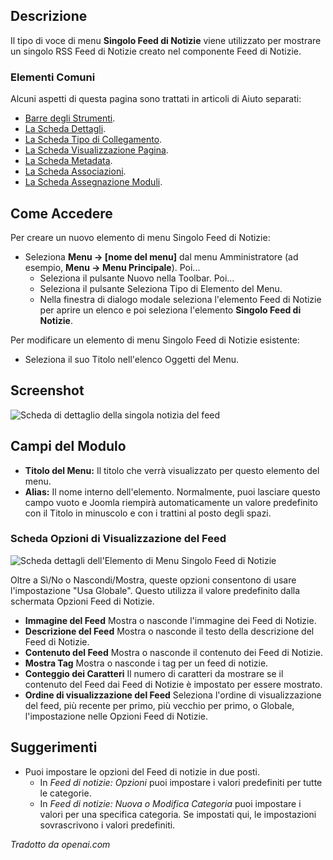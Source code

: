 <!-- Filename: Help4.x:Menu_Item:_Single_News_Feed / Display title: Notizie Singole -->

## Descrizione

Il tipo di voce di menu **Singolo Feed di Notizie** viene utilizzato per mostrare un singolo RSS
Feed di Notizie creato nel componente Feed di Notizie.

### Elementi Comuni

Alcuni aspetti di questa pagina sono trattati in articoli di Aiuto separati:

* [Barre degli Strumenti](jdocmanual?article=help/common-elements/toolbars).
* [La Scheda Dettagli](jdocmanual?article=help/menu-items-common/menu-item-details).
* [La Scheda Tipo di Collegamento](jdocmanual?article=help/menu-items-common/menu-item-link-type).
* [La Scheda Visualizzazione Pagina](jdocmanual?article=help/menu-items-common/menu-item-page-display).
* [La Scheda Metadata](jdocmanual?article=help/menu-items-common/menu-item-metadata).
* [La Scheda Associazioni](jdocmanual?article=help/common-elements/edit-associations).
* [La Scheda Assegnazione Moduli](jdocmanual?article=help/menu-items-common/menu-item-module-assignment).

## Come Accedere

Per creare un nuovo elemento di menu Singolo Feed di Notizie:

- Seleziona **Menu → \[nome del menu\]** dal menu Amministratore
  (ad esempio, **Menu → Menu Principale**). Poi...
  - Seleziona il pulsante Nuovo nella Toolbar. Poi...
  - Seleziona il pulsante Seleziona Tipo di Elemento del Menu.
  - Nella finestra di dialogo modale seleziona l'elemento Feed di Notizie per aprire un elenco e
    poi seleziona l'elemento **Singolo Feed di Notizie**.

Per modificare un elemento di menu Singolo Feed di Notizie esistente:

- Seleziona il suo Titolo nell'elenco Oggetti del Menu.

## Screenshot

![Scheda di dettaglio della singola notizia del feed](../../../it/images/menu-items/news-feeds-single-news-feed-details-tab.png)

## Campi del Modulo

- **Titolo del Menu:** Il titolo che verrà visualizzato per questo elemento del menu.
- **Alias:** Il nome interno dell'elemento. Normalmente, puoi lasciare questo campo
  vuoto e Joomla riempirà automaticamente un valore predefinito con il Titolo in minuscolo e
  con i trattini al posto degli spazi.

### Scheda Opzioni di Visualizzazione del Feed

![Scheda dettagli dell'Elemento di Menu Singolo Feed di Notizie](../../../it/images/menu-items/news-feeds-single-news-feed-feed-display-options-tab.png)

Oltre a Sì/No o Nascondi/Mostra, queste opzioni consentono di usare l'impostazione "Usa Globale". 
Questo utilizza il valore predefinito dalla schermata Opzioni Feed di Notizie.

- **Immagine del Feed** Mostra o nasconde l'immagine dei Feed di Notizie.
- **Descrizione del Feed** Mostra o nasconde il testo della descrizione del Feed di Notizie.
- **Contenuto del Feed** Mostra o nasconde il contenuto dei Feed di Notizie.
- **Mostra Tag** Mostra o nasconde i tag per un feed di notizie.
- **Conteggio dei Caratteri** Il numero di caratteri da mostrare se il contenuto del Feed 
  dai Feed di Notizie è impostato per essere mostrato.
- **Ordine di visualizzazione del Feed** Seleziona l'ordine di visualizzazione del feed, più recente per primo,
  più vecchio per primo, o Globale, l'impostazione nelle Opzioni Feed di Notizie.

## Suggerimenti

- Puoi impostare le opzioni del Feed di notizie in due posti.
  - In *Feed di notizie: Opzioni* puoi impostare i valori predefiniti per tutte le categorie.
  - In *Feed di notizie: Nuova o Modifica Categoria* puoi impostare i valori per una specifica 
    categoria. Se impostati qui, le impostazioni sovrascrivono i valori predefiniti.

*Tradotto da openai.com*

